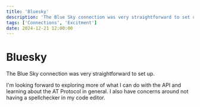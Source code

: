 ```yaml
---
title: 'Bluesky'
description: 'The Blue Sky connection was very straightforward to set up.'
tags: ['Connections', 'Excitment']
date: 2024-12-21 12:00:00
---
```


# Bluesky

The Blue Sky connection was very straightforward to set up.

<!--more-->

I'm looking forward to exploring more of what I can do with the API and learning about the AT Protocol in general.
I also have concerns around not having a spellchecker in my code editor.
